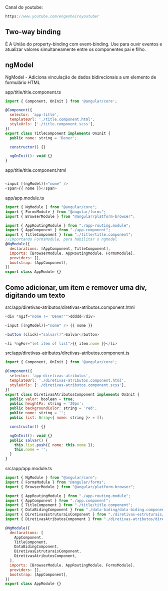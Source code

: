 Canal do youtube:

```js
https://www.youtube.com/engenheiroyoutuber
```

## Two-way binding

É A União do property-binding com event-binding. Use para ouvir eventos e
atualizar valores simultaneamente entre os componentes pai e filho.

## ngModel

NgModel - Adiciona vinculação de dados bidirecionais a um elemento de formulário
HTML

app/title/title.component.ts

```js
import { Component, OnInit } from '@angular/core';

@Component({
  selector: 'app-title',
  templateUrl: './title.component.html',
  styleUrls: ['./title.component.scss'],
})
export class TitleComponent implements OnInit {
  public nome: string = 'Dener';

  constructor() {}

  ngOnInit(): void {}
}
```

app/title/title.component.html

```js

<input [(ngModel)]="nome" />
<span>{{ nome }}</span>

```

app/app.module.ts

```js
import { NgModule } from "@angular/core";
import { FormsModule } from "@angular/forms";
import { BrowserModule } from "@angular/platform-browser";

import { AppRoutingModule } from "./app-routing.module";
import { AppComponent } from "./app.component";
import { TitleComponent } from "./title/title.component";
//Importando FormsModule, para habilitar o ngModel
@NgModule({
  declarations: [AppComponent, TitleComponent],
  imports: [BrowserModule, AppRoutingModule, FormsModule],
  providers: [],
  bootstrap: [AppComponent],
})
export class AppModule {}
```

## Como adicionar, um item e remover uma div, digitando um texto

src/app/diretivas-atributos/diretivas-atributos.component.html

```js
<div *ngIf="nome != 'Dener'">ddddd</div>

<input [(ngModel)]="nome" /> {{ nome }}

<button (click)="salvar()">Salvar</button>

<li *ngFor="let item of list">{{ item.nome }}</li>
```

src/app/diretivas-atributos/diretivas-atributos.component.ts

```js
import { Component, OnInit } from '@angular/core';

@Component({
  selector: 'app-diretivas-atributos',
  templateUrl: './diretivas-atributos.component.html',
  styleUrls: ['./diretivas-atributos.component.scss'],
})
export class DiretivasAtributosComponent implements OnInit {
  public valor: boolean = true;
  public heightPx: string = '20px';
  public backgroundColor: string = 'red';
  public nome: string = '';
  public list: Array<{ nome: string }> = [];

  constructor() {}

  ngOnInit(): void {}
  public salvar() {
    this.list.push({ nome: this.nome });
    this.nome = '';
  }
}
```

src/app/app.module.ts

```js
import { NgModule } from "@angular/core";
import { FormsModule } from "@angular/forms";
import { BrowserModule } from "@angular/platform-browser";

import { AppRoutingModule } from "./app-routing.module";
import { AppComponent } from "./app.component";
import { TitleComponent } from "./title/title.component";
import { DataBidingComponent } from "./data-biding/data-biding.component";
import { DiretivasEstruturaisComponent } from "./diretivas-estruturais/diretivas-estruturais.component";
import { DiretivasAtributosComponent } from "./diretivas-atributos/diretivas-atributos.component";

@NgModule({
  declarations: [
    AppComponent,
    TitleComponent,
    DataBidingComponent,
    DiretivasEstruturaisComponent,
    DiretivasAtributosComponent,
  ],
  imports: [BrowserModule, AppRoutingModule, FormsModule],
  providers: [],
  bootstrap: [AppComponent],
})
export class AppModule {}
```

